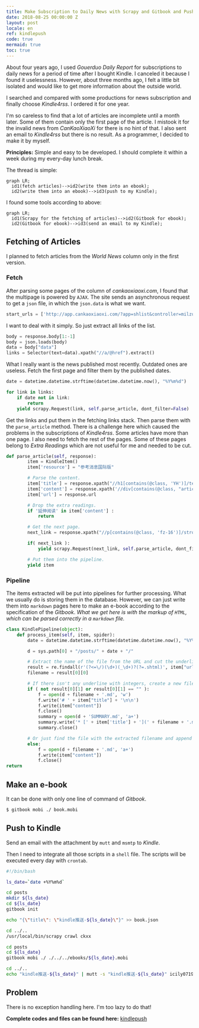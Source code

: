 ```yaml
---
title: Make Subscription to Daily News with Scrapy and Gitbook and Push it to Kindle
date: 2018-08-25 00:00:00 Z
layout: post
locale: en
ref: kindlepush
code: true
mermaid: true
toc: true
---
```

About four years ago, I used *Gouerduo Daily Report* for subscriptions to daily news for a period of time after I bought Kindle. I canceled it because I found it uselessness. However, about three months ago, I felt a little bit isolated and would like to get more information about the outside world.

I searched and compared with some productions for news subscription and finally choose *Kindle4rss*. I ordered it for one year.

I'm so careless to find that a lot of articles are incomplete until a month later. Some of them contain only the first page of the article. I mistook it for the invalid news from *CanKaoXiaoXi* for there is no hint of that. I also sent an email to *Kindle4rss* but there is no result. As a programmer, I decided to make it by myself.

**Principles:** Simple and easy to be developed. I should complete it within a week during my every-day lunch break.

The thread is simple:

```mermaid
graph LR;
  id1(fetch articles)-->id2(write them into an ebook);
  id2(write them into an ebook)-->id3(push to my Kindle);
```

I found some tools according to above:

```mermaid
graph LR;
  id1(Scrapy for the fetching of articles)-->id2(Gitbook for ebook);
  id2(Gitbook for ebook)-->id3(send an email to my Kindle);
```

## Fetching of Articles

I planned to fetch articles from the *World News* column only in the first version.

### Fetch

After parsing some pages of the column of *cankaoxiaoxi.com*, I found that the multipage is powered by `AJAX`. The site sends an asynchronous request to get a `json` file, in which the `json.data` is what we want.

```python
start_urls = ['http://app.cankaoxiaoxi.com/?app=shlist&controller=milzuixin&action=world&page=1&pagesize=20']
```

I want to deal with it simply. So just extract all links of the list.

```python
body = response.body[1:-1]
body = json.loads(body)
data = body["data"]
links = Selector(text=data).xpath("//a/@href").extract()
```

What I really want is the news published most recently. Outdated ones are useless. Fetch the first page and filter them by the published dates.

```python
date = datetime.datetime.strftime(datetime.datetime.now(), "%Y%m%d")

for link in links:
    if date not in link:
        return
    yield scrapy.Request(link, self.parse_article, dont_filter=False)
```

Get the links and put them in the fetching links stack. Then parse them with the `parse_article` method. There is a challenge here which caused the problems in the subscriptions of *Kindle4rss*. Some articles have more than one page. I also need to fetch the rest of the pages. Some of these pages belong to *Extra Readings* which are not useful for me and needed to be cut.

```python
def parse_article(self, response):
        item = KindleItem()
        item['resource'] = "参考消息国际版"

        # Parse the content.
        item['title'] = response.xpath("//h1[contains(@class, 'YH')]/text()").extract_first()
        item['content'] = response.xpath('//div[contains(@class, "article-content")]').extract_first()
        item['url'] = response.url

        # Drop the extra readings.
        if '延伸阅读' in item['content'] :
            return

        # Get the next page.
        next_link = response.xpath("//p[contains(@class, 'fz-16')]/strong/a/@href").extract_first()

        if( next_link ):
            yield scrapy.Request(next_link, self.parse_article, dont_filter=False)

        # Put them into the pipeline.
        yield item
```

### Pipeline

The items extracted will be put into pipelines for further processing. What we usually do is storing them in the database. However, we can just write them into `markdown` pages here to make an e-book according to the specification of the *Gitbook*. *What we get here is with the markup of `HTML`, which can be parsed correctly in a `markdown` file.*

```python
class KindlePipeline(object):
    def process_item(self, item, spider):
        date = datetime.datetime.strftime(datetime.datetime.now(), "%Y%m%d")

        d = sys.path[0] + "/posts/" + date + "/"

        # Extract the name of the file from the URL and cut the underline with integers in format '_1'. That will be the criteria of whether two pages belongs to one article.
        result = re.findall(r'(?<=\/)(\d+)(_\d+)?(?=.shtml)', item["url"])
        filename = result[0][0]

        # If there isn't any underline with integers, create a new file and write the contents into the file. The title and filename are also needed to be written into the file SUMMARY.md.
        if ( not result[0][1] or result[0][1] == "" ):
            f = open(d + filename + '.md', 'w')
            f.write('# ' + item["title"] + '\n\n')
            f.write(item["content"])
            f.close()
            summary = open(d + 'SUMMARY.md', 'a+')
            summary.write('* [' + item['title'] + '](' + filename + '.md)\n')
            summary.close()

        # Or just find the file with the extracted filename and append the contents.
        else:
            f = open(d + filename + '.md', 'a+')
            f.write(item["content"])
            f.close()
return
```
## Make an e-book

It can be done with only one line of command of *Gitbook*.

```sh
$ gitbook mobi ./ book.mobi
```

## Push to Kindle

Send an email with the attachment by `mutt` and `msmtp` to *Kindle*.

Then I need to integrate all those scripts in a `shell` file. The scripts will be executed every day with `crontab`.

```sh
#!/bin/bash

ls_date=`date +%Y%m%d`

cd posts
mkdir ${ls_date}
cd ${ls_date}
gitbook init

echo "{\"title\": \"kindle推送-${ls_date}\"}" >> book.json

cd ../..
/usr/local/bin/scrapy crawl ckxx

cd posts
cd ${ls_date}
gitbook mobi ./ ./../../ebooks/${ls_date}.mobi

cd ../..
echo "kindle推送-${ls_date}" | mutt -s "kindle推送-${ls_date}" icily0719@kindle.cn -a "ebooks/${ls_date}.mobi"
```

## Problem

There is no exception handling here. I'm too lazy to do that!

**Complete codes and files can be found here:** [kindlepush](https://github.com/erlzhang/kindlepush)
